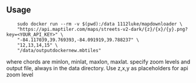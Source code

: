 ## Usage

        sudo docker run --rm -v $(pwd):/data 1112luke/mapdownloader \
        "https://api.maptiler.com/maps/streets-v2-dark/{z}/{x}/{y}.png?key=<YOUR_API_KEY>" \
        "-84.117039,39.769393,-84.091919,39.788237" \
        "12,13,14,15" \
        "/data/outputdockernew.mbtiles"

where chords are minlon, minlat, maxlon, maxlat. specify zoom levels and output file, always in the data directory. Use z,x,y as placeholders for api zoom level
